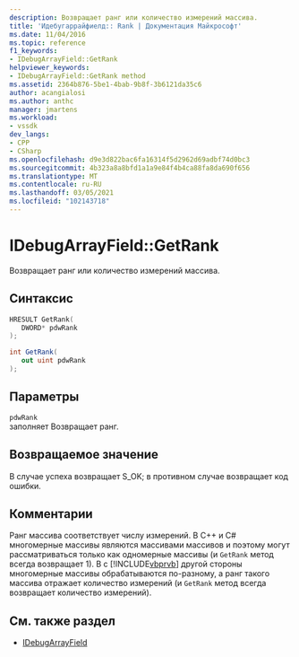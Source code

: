 ```yaml
---
description: Возвращает ранг или количество измерений массива.
title: 'Идебугаррайфиелд:: Rank | Документация Майкрософт'
ms.date: 11/04/2016
ms.topic: reference
f1_keywords:
- IDebugArrayField::GetRank
helpviewer_keywords:
- IDebugArrayField::GetRank method
ms.assetid: 2364b876-5be1-4bab-9b8f-3b6121da35c6
author: acangialosi
ms.author: anthc
manager: jmartens
ms.workload:
- vssdk
dev_langs:
- CPP
- CSharp
ms.openlocfilehash: d9e3d822bac6fa16314f5d2962d69adbf74d0bc3
ms.sourcegitcommit: 4b323a8a8bfd1a1a9e84f4b4ca88fa8da690f656
ms.translationtype: MT
ms.contentlocale: ru-RU
ms.lasthandoff: 03/05/2021
ms.locfileid: "102143718"
---
```

# <a name="idebugarrayfieldgetrank"></a>IDebugArrayField::GetRank
Возвращает ранг или количество измерений массива.

## <a name="syntax"></a>Синтаксис

```cpp
HRESULT GetRank( 
   DWORD* pdwRank
);
```

```csharp
int GetRank(
   out uint pdwRank
);
```

## <a name="parameters"></a>Параметры
`pdwRank`\
заполняет Возвращает ранг.

## <a name="return-value"></a>Возвращаемое значение
 В случае успеха возвращает S_OK; в противном случае возвращает код ошибки.

## <a name="remarks"></a>Комментарии
 Ранг массива соответствует числу измерений. В C++ и C# многомерные массивы являются массивами массивов и поэтому могут рассматриваться только как одномерные массивы (и `GetRank` метод всегда возвращает 1). В с [!INCLUDE[vbprvb](../../../code-quality/includes/vbprvb_md.md)] другой стороны многомерные массивы обрабатываются по-разному, а ранг такого массива отражает количество измерений (и `GetRank` метод всегда возвращает количество измерений).

## <a name="see-also"></a>См. также раздел
- [IDebugArrayField](../../../extensibility/debugger/reference/idebugarrayfield.md)
